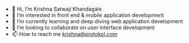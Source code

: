 - 👋 Hi, I’m Krishna Satwaji Khandagale
- 👀 I’m interested in front end & mobile application development
- 🌱 I’m currently learning and deep diving web application development 
- 💞️ I’m looking to collaborate on user interface development
- 📫 How to reach me krishna@protokol.com

<!---
krishna-protokol/krishna-protokol is a ✨ special ✨ repository because its `README.md` (this file) appears on your GitHub profile.
You can click the Preview link to take a look at your changes.
--->
